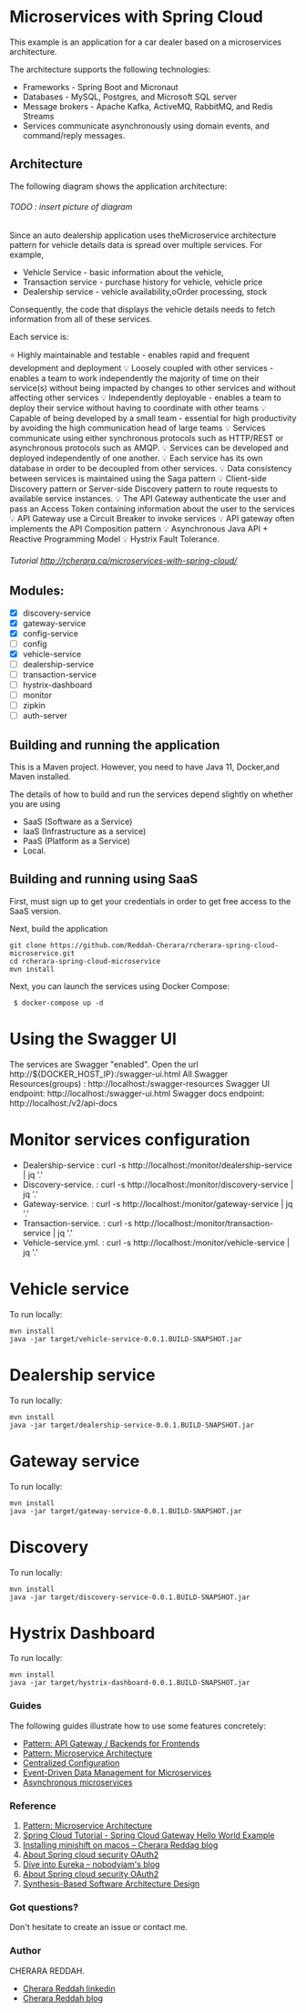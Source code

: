 # Microservices with Spring Cloud

This example is an application for a car dealer based on a microservices architecture.

The architecture supports the following technologies: 
  * Frameworks - Spring Boot and Micronaut
  * Databases - MySQL, Postgres, and Microsoft SQL server
  * Message brokers - Apache Kafka, ActiveMQ, RabbitMQ, and Redis Streams
  * Services communicate asynchronously using domain events, and command/reply messages.

## Architecture
The following diagram shows the application architecture:
###### TODO : insert picture of diagram

Since an auto dealership application uses theMicroservice architecture pattern for vehicle details data is spread over multiple services. For example,

- Vehicle Service - basic information about the vehicle, 
- Transaction service - purchase history for vehicle, vehicle price
- Dealership service - vehicle availability,oOrder processing, stock

Consequently, the code that displays the vehicle details needs to fetch information from all of these services.

Each service is:

:star: Highly maintainable and testable - enables rapid and frequent development and deployment
:bulb: Loosely coupled with other services - enables a team to work independently the majority of time on their service(s) without being impacted by changes to other services and without affecting other services
:bulb: Independently deployable - enables a team to deploy their service without having to coordinate with other teams
:bulb: Capable of being developed by a small team - essential for high productivity by avoiding the high communication head of large teams
:bulb: Services communicate using either synchronous protocols such as HTTP/REST or asynchronous protocols such as AMQP. 
:bulb: Services can be developed and deployed independently of one another. 
:bulb: Each service has its own database in order to be decoupled from other services. 
:bulb: Data consistency between services is maintained using the Saga pattern
:bulb: Client-side Discovery pattern or Server-side Discovery pattern to route requests to available service instances.
:bulb: The API Gateway authenticate the user and pass an Access Token containing information about the user to the services
:bulb: API Gateway  use a Circuit Breaker to invoke services
:bulb: API gateway often implements the API Composition pattern
:bulb: Asynchronous Java API + Reactive Programming Model
:bulb: Hystrix Fault Tolerance.

###### Tutorial http://rcherara.ca/microservices-with-spring-cloud/

## Modules:

- [x] discovery-service
- [x] gateway-service
- [x] config-service
- [ ] config
- [x] vehicle-service
- [ ] dealership-service
- [ ] transaction-service
- [ ] hystrix-dashboard
- [ ] monitor
- [ ] zipkin
- [ ] auth-server

## Building and running the application

This is a Maven project. However, you  need to have Java 11, Docker,and Maven installed.

The details of how to build and run the services depend slightly on whether you are using  
  - SaaS (Software as a Service)
  - IaaS (Infrastructure as a service)
  - PaaS (Platform as a Service)
  - Local.

## Building and running using SaaS

First, must sign up to get your credentials in order to get free access to the SaaS version.

Next, build the application

```
git clone https://github.com/Reddah-Cherara/rcherara-spring-cloud-microservice.git
cd rcherara-spring-cloud-microservice
mvn install
```

Next, you can launch the services using Docker Compose:

```
 $ docker-compose up -d
```

# Using the Swagger UI
The services are Swagger "enabled".
Open the url http://${DOCKER_HOST_IP}:<SERVICE-PORT>/swagger-ui.html
All Swagger Resources(groups) : http://localhost:<SERVICE-PORT>/swagger-resources
Swagger UI endpoint: http://localhost:<SERVICE-PORT>/swagger-ui.html
Swagger docs endpoint: http://localhost:<SERVICE-PORT>/v2/api-docs

# Monitor services configuration 
- Dealership-service   : curl -s http://localhost:<SERVICE-PORT>/monitor/dealership-service | jq '.'
- Discovery-service.   : curl -s http://localhost:<SERVICE-PORT>/monitor/discovery-service | jq '.'
- Gateway-service.     : curl -s http://localhost:<SERVICE-PORT>/monitor/gateway-service | jq '.'
- Transaction-service. : curl -s http://localhost:<SERVICE-PORT>/monitor/transaction-service | jq '.'
- Vehicle-service.yml. : curl -s http://localhost:<SERVICE-PORT>/monitor/vehicle-service | jq '.'

# Vehicle service
To run locally:
```
mvn install
java -jar target/vehicle-service-0.0.1.BUILD-SNAPSHOT.jar
```
# Dealership service
To run locally:
```
mvn install
java -jar target/dealership-service-0.0.1.BUILD-SNAPSHOT.jar
```

# Gateway service
To run locally:
```
mvn install
java -jar target/gateway-service-0.0.1.BUILD-SNAPSHOT.jar
```

# Discovery
To run locally:
```
mvn install
java -jar target/discovery-service-0.0.1.BUILD-SNAPSHOT.jar
```
# Hystrix Dashboard
To run locally:
```
mvn install
java -jar target/hystrix-dashboard-0.0.1.BUILD-SNAPSHOT.jar
```

### Guides
The following guides illustrate how to use some features concretely:
* [Pattern: API Gateway / Backends for Frontends](https://microservices.io/patterns/apigateway.html)
* [Pattern: Microservice Architecture](https://microservices.io/patterns/microservices.html/)
* [Centralized Configuration](https://spring.io/guides/gs/centralized-configuration/)
* [Event-Driven Data Management for Microservices](https://www.nginx.com/blog/event-driven-data-management-microservices/)
* [Asynchronous microservices](http://eventuate.io/whyeventdriven.html)

### Reference
1. [Pattern: Microservice Architecture](https://microservices.io/patterns/microservices.html/)
2. [Spring Cloud Tutorial - Spring Cloud Gateway Hello World Example](https://www.javainuse.com/spring/cloud-gateway)
3. [Installing minishift on macos – Cherara Reddag blog](rcherara.ca/installing-minishift-on-macos/)
4. [About Spring cloud security OAuth2](http://blog.spring-cloud.io/blog/oauth-authorize.html)
5. [Dive into Eureka – nobodyiam's blog](http://nobodyiam.com/2016/06/25/dive-into-eureka/)
6. [About Spring cloud security OAuth2](http://blog.spring-cloud.io/blog/oauth-authorize.html)
7. [Synthesis-Based Software Architecture Design](https://slideplayer.com/slide/1672922/)

### Got questions?
Don't hesitate to create an issue or contact me.

### Author
CHERARA REDDAH.

* [Cherara Reddah linkedin](https://www.linkedin.com/in/cherarareddah/)
* [Cherara Reddah blog](https://rcherara.ca)

